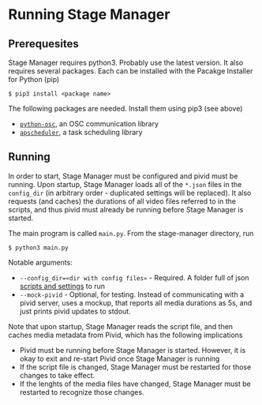# Running Stage Manager

## Prerequesites

Stage Manager requires python3.  Probably use the latest version.  It also requires several packages. Each can be installed with the Pacakge Installer for Python (pip)
```
$ pip3 install <package name>
```

The following packages are needed. Install them using pip3 (see above)

* [`python-osc`](https://python-osc.readthedocs.io/en/latest/), an OSC communication library
* [`apscheduler`](https://apscheduler.readthedocs.io/en/3.x/index.html), a task scheduling library

## Running

In order to start, Stage Manager must be configured and pivid must be running.
Upon startup, Stage Manager loads all of the `*.json` files in the `config_dir` (in arbitrary order - duplicated settings will be replaced).  It also requests (and caches) the durations of all video files referred to in the scripts, and thus pivid must already be running before Stage Manager is started. 

The main program is called `main.py`. From the stage-manager directory, run

```
$ python3 main.py
```

Notable arguments:
* `--config_dir=«dir with config files»` - Required.  A folder full of json [scripts and settings](scripts.md) to run
* `--mock-pivid` - Optional, for testing. Instead of communicating with a pivid server, uses a mockup, that reports all media durations as 5s, and just prints pivid updates to stdout.

Note that upon startup, Stage Manager reads the script file, and then caches media metadata from Pivid, which has the following implications
* Pivid must be running before Stage Manager is started.  However, it is okay to exit and re-start Pivid once Stage Manager is running
* If the script file is changed, Stage Manager must be restarted for those changes to take effect.
* If the lenghts of the media files have changed, Stage Manager must be restarted to recognize those changes.
